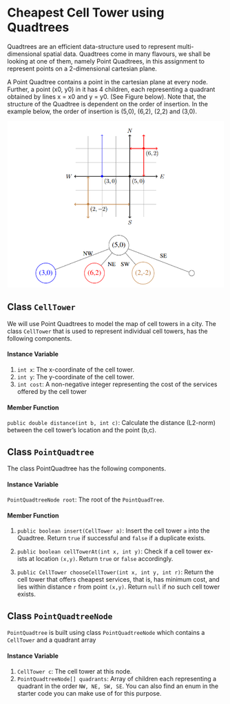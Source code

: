 # Cheapest Cell Tower using Quadtrees

Quadtrees are an efficient data-structure used to represent multi-dimensional spatial data. Quadtrees come in many flavours, we shall be looking at one of them, namely Point Quadtrees, in this assignment to represent points on a 2-dimensional cartesian plane.

A Point Quadtree contains a point in the cartesian plane at every node. Further, a point (x0, y0) in it has 4 children, each representing a quadrant obtained by lines x = x0 and y = y0. (See Figure below). Note that, the structure of the Quadtree is dependent on the order of insertion. In the example below, the order of insertion is (5,0), (6,2), (2,2) and (3,0).

<img src = assets/01.png>

## Class `CellTower`

We will use Point Quadtrees to model the map of cell towers in a city. The class `CellTower`
that is used to represent individual cell towers, has the following components.


#### Instance Variable

1. `int x`: The x-coordinate of the cell tower.
2. `int y`: The y-coordinate of the cell tower.
3. `int cost`: A non-negative integer representing the cost of the services offered by
the cell tower

#### Member Function

`public double distance(int b, int c)`: Calculate the distance (L2-norm)
between the cell tower’s location and the point (b,c).

## Class `PointQuadtree`

The class PointQuadtree has the following components.

#### Instance Variable

`PointQuadtreeNode root`: The root of the `PointQuadTree`.

#### Member Function

1. `public boolean insert(CellTower a)`: Insert the cell tower `a` into the Quadtree. Return `true` if successful and `false` if a duplicate exists.

2. `public boolean cellTowerAt(int x, int y)`: Check if a cell tower ex-
ists at location `(x,y)`. Return `true` or `false` accordingly.

3. `public CellTower chooseCellTower(int x, int y, int r)`: Return
the cell tower that offers cheapest services, that is, has minimum cost, and lies within
distance `r` from point `(x,y)`. Return `null` if no such cell tower exists.

## Class `PointQuadtreeNode`

`PointQuadtree` is built using class `PointQuadtreeNode` which contains a `CellTower` and a quadrant array

#### Instance Variable

1. `CellTower c`: The cell tower at this node.
2. `PointQuadtreeNode[] quadrants`: Array of children each representing a quadrant in the order `NW, NE, SW, SE`. You can also find an enum in the starter code you can make use of for this purpose.